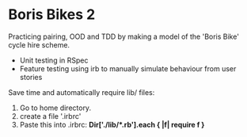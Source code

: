 # Boris Bikes 2 #

Practicing pairing, OOD and TDD by making a model of the 'Boris Bike' cycle hire scheme.

- Unit testing in RSpec
- Feature testing using irb to manually simulate behaviour from user stories

Save time and automatically require lib/ files: 

1. Go to home directory. 
2. create a file '.irbrc' 
3. Paste this into .irbrc: **Dir['./lib/*.rb'].each { |f| require f }** 


